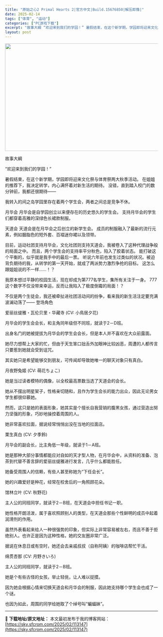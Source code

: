 ```yaml
---
title: "原始之心2 Primal Hearts 2|官方中文|Build.15676850|解压即撸|"
date: 2025-02-14
tags: ["体育", "运动"]
categories: ["PC游戏下载"]
excerpt: "故事大綱 “欢迎来到我们的学园！” 暑假结束，在这个新学期，学园即将迎来文化祭与体育祭两大秋季活动。 在姐姐的推荐下，我决定转学，内心满怀着对新生活的期待。 没错，直到踏入校门的数分钟前，我都还很期待—— 我转入的间之岛学园里存在着两个学生会，两者之间总是竞争不休。 月华会 月华会是自学园创立以来便&hellip;"
layout: post
---
```


<img class="aligncenter size-full wp-image-113104" src="https://sky.sfcrom.com/wp-content/uploads/2025/02/2025021410134976.webp" alt="" width="616" height="353" />

故事大綱

“欢迎来到我们的学园！”

暑假结束，在这个新学期，学园即将迎来文化祭与体育祭两大秋季活动。
在姐姐的推荐下，我决定转学，内心满怀着对新生活的期待。
没错，直到踏入校门的数分钟前，我都还很期待——

我转入的间之岛学园里存在着两个学生会，两者之间总是竞争不休。

月华会
月华会是自学园创立以来便存在的历史悠久的学生会。
支持月华会的学生们都穿着高雅的深绿色长裙款制服。

天道会
天道会是在月华会之后创立的新学生会。
成员的制服融入了最新的流行元素，例如胭脂色的短外套、百褶迷你裙以及领带。

目前，运动社团支持月华会，文化社团则支持天道会，我被卷入了这种代理战争般的局面之中。
而且，两个学生会的支持率平分秋色，陷入了胶着状态。
能打破这个平衡的，似乎就是我手中的最后一票。
听说六年前也发生过类似的状况。被迫背负期待的我，从转学的第一天开始，就成了两派势力激烈争抢的目标。
这怎么跟姐姐说的不一样……！？

我原本想过平静的校园生活，现在却成为第777名学生，集所有关注于一身。
777这个数字不仅没带来幸运，反而让我陷入了极度倒霉的局面！？

不仅是两个生徒会，我还被牵扯进社团活动间的纷争，看来我的新生活注定要充满波澜动荡了——
登场角色

爱丽丝缇雅・瓦伦贝里・华藏寺 (CV: 小鳥居夕花)

月华会的学生会会长，和主角同年级但不同班，就读于2－D班。

出身名门的她被提拔为月华会的学生会会长，但是本人并不喜欢在大众前露面。

她尽力想帮上大家的忙，但由于天生笨口拙舌外加眼神比较凶恶，周遭的人都传言只要惹到她就会受到诅咒。

其实她只是希望能够交到朋友，可传闻却导致她唯一的聊天对象只有真白。

月夜野兔姬 (CV: 萌花ちょこ)

她是当过读者模特的偶像，以全校最高票数当选了天道会的会长。

她从不摆出明星架子，性格亲切随和，且作为学生会长的能力出众，因此无论男女学生都很仰慕她。

然而，这只是她的表面形象，她其实是个擅长自我营销的腹黑女孩，通过营造出努力坚强的形象，巧妙地操控着周围的人。

她非常喜欢拉面，据说经常悄悄出没在当地的拉面店。

栗生真白 (CV: 夕季鈴)

月华会的副会长，比主角低一年级，就读于1－A班。

她是那种大部分事情都能应对自如的天才型人物，在月华会中，从资料的准备、泡茶到代替不善言辞的爱丽丝缇雅进行发言，几乎什么都能胜任。

她备受周围人的信赖，有些人甚至称她为“下任会长”。

她的兴趣爱好是种花，经常在校舍后的一角照顾花朵。

馆林立叶 (CV: 秋野花)

主人公的同班同学，就读于2－B班，在天道会中担任书记一职。

她性格开朗活泼，属于喜欢照顾别人的类型，在天道会那些个性鲜明的成员中起着润滑剂的作用。

虽然外表看起来给人一种很强势的印象，但实际上非常容易被左右，而且不善于拒绝别人。也许正是因为这种性格，她的交友圈非常广泛。

据说在休息日或有空时，她还会去亲戚叔叔（自称阿姨）的咖啡店帮忙干活。

绵贯杏那 (CV: 月野きいろ)

主人公的同班同学，就读于2－B班。

她是个有些古怪的女孩，举止轻佻，让人难以捉摸。

因为她会根据心情来切换天道会和月华会的制服，因此她支持哪个学生会也成了一个谜。

也因为如此，周围的同学给她取了个绰号叫“蝙蝠妹”。

---
📖 **下载地址/原文地址：** 本文最初发布于我的博客网站：[https://sky.sfcrom.com/2025/02/113147](https://sky.sfcrom.com/2025/02/113147)
